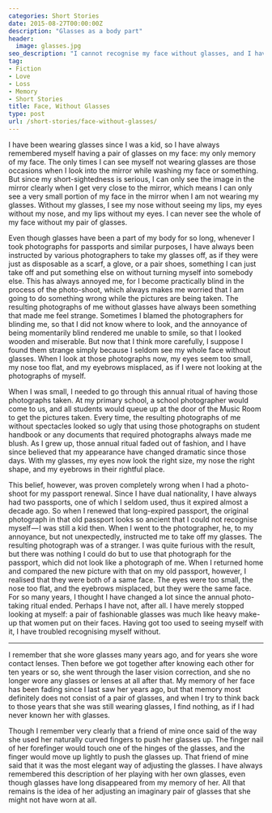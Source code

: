 ```yaml
---
categories: Short Stories
date: 2015-08-27T00:00:00Z
description: "Glasses as a body part"
header:
  image: glasses.jpg
seo_description: "I cannot recognise my face without glasses, and I have forgotten her face with glasses."
tag:
- Fiction
- Love
- Loss
- Memory
- Short Stories
title: Face, Without Glasses
type: post
url: /short-stories/face-without-glasses/
---
```


I have been wearing glasses since I was a kid, so I have always remembered myself having a pair of glasses on my face: my only memory of my face. The only times I can see myself not wearing glasses are those occasions when I look into the mirror while washing my face or something. But since my short-sightedness is serious, I can only see the image in the mirror clearly when I get very close to the mirror, which means I can only see a very small portion of my face in the mirror when I am not wearing my glasses. Without my glasses, I see my nose without seeing my lips, my eyes without my nose, and my lips without my eyes. I can never see the whole of my face without my pair of glasses.

Even though glasses have been a part of my body for so long, whenever I took photographs for passports and similar purposes, I have always been instructed by various photographers to take my glasses off, as if they were just as disposable as a scarf, a glove, or a pair shoes, something I can just take off and put something else on without turning myself into somebody else. This has always annoyed me, for I become practically blind in the process of the photo-shoot, which always makes me worried that I am going to do something wrong while the pictures are being taken. The resulting photographs of me without glasses have always been something that made me feel strange. Sometimes I blamed the photographers for blinding me, so that I did not know where to look, and the annoyance of being momentarily blind rendered me unable to smile, so that I looked wooden and miserable. But now that I think more carefully, I suppose I found them strange simply because I seldom see my whole face without glasses. When I look at those photographs now, my eyes seem too small, my nose too flat, and my eyebrows misplaced, as if I were not looking at the photographs of myself.

When I was small, I needed to go through this annual ritual of having those photographs taken. At my primary school, a school photographer would come to us, and all students would queue up at the door of the Music Room to get the pictures taken. Every time, the resulting photographs of me without spectacles looked so ugly that using those photographs on student handbook or any documents that required photographs always made me blush. As I grew up, those annual ritual faded out of fashion, and I have since believed that my appearance have changed dramatic since those days. With my glasses, my eyes now look the right size, my nose the right shape, and my eyebrows in their rightful place.

This belief, however, was proven completely wrong when I had a photo-shoot for my passport renewal. Since I have dual nationality, I have always had two passports, one of which I seldom used, thus it expired almost a decade ago. So when I renewed that long-expired passport, the original photograph in that old passport looks so ancient that I could not recognise myself — I was still a kid then. When I went to the photographer, he, to my annoyance, but not unexpectedly, instructed me to take off my glasses. The resulting photograph was of a stranger. I was quite furious with the result, but there was nothing I could do but to use that photograph for the passport, which did not look like a photograph of me. When I returned home and compared the new picture with that on my old passport, however, I realised that they were both of a same face. The eyes were too small, the nose too flat, and the eyebrows misplaced, but they were the same face. For so many years, I thought I have changed a lot since the annual photo-taking ritual ended. Perhaps I have not, after all. I have merely stopped looking at myself: a pair of fashionable glasses was much like heavy make-up that women put on their faces. Having got too used to seeing myself with it, I have troubled recognising myself without.

***

I remember that she wore glasses many years ago, and for years she wore contact lenses. Then before we got together after knowing each other for ten years or so, she went through the laser vision correction, and she no longer wore any glasses or lenses at all after that. My memory of her face has been fading since I last saw her years ago, but that memory most definitely does not consist of a pair of glasses, and when I try to think back to those years that she was still wearing glasses, I find nothing, as if I had never known her with glasses.

Though I remember very clearly that a friend of mine once said of the way she used her naturally curved fingers to push her glasses up. The finger nail of her forefinger would touch one of the hinges of the glasses, and the finger would move up lightly to push the glasses up. That friend of mine said that it was the most elegant way of adjusting the glasses. I have always remembered this description of her playing with her own glasses, even though glasses have long disappeared from my memory of her. All that remains is the idea of her adjusting an imaginary pair of glasses that she might not have worn at all.
